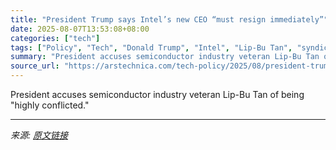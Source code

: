 ```yaml
---
title: "President Trump says Intel’s new CEO “must resign immediately”"
date: 2025-08-07T13:53:08+08:00
categories: ["tech"]
tags: ["Policy", "Tech", "Donald Trump", "Intel", "Lip-Bu Tan", "syndication"]
summary: "President accuses semiconductor industry veteran Lip-Bu Tan of being \"highly conflicted.\""
source_url: "https://arstechnica.com/tech-policy/2025/08/president-trump-says-intels-new-ceo-must-resign-immediately/"
---
```


President accuses semiconductor industry veteran Lip-Bu Tan of being "highly conflicted."

---

*来源: [原文链接](https://arstechnica.com/tech-policy/2025/08/president-trump-says-intels-new-ceo-must-resign-immediately/)*
